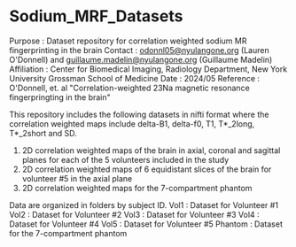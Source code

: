 # Sodium_MRF_Datasets
Purpose       : Dataset repository for correlation weighted sodium MR fingerprinting in the brain 
Contact       : odonnl05@nyulangone.org (Lauren O'Donnell) and guillaume.madelin@nyulangone.org (Guillaume Madelin)
Affiliation   : Center for Biomedical Imaging, Radiology Department, New York University Grossman School of Medicine 
Date          : 2024/05
Reference	    : O'Donnell, et. al "Correlation-weighted 23Na magnetic resonance fingerpringting in the brain"

This repository includes the following datasets in nifti format where the correlation weighted maps include delta-B1, delta-f0, T1, T*_2long, T*_2short and SD.
1) 2D correlation weighted maps of the brain in axial, coronal and sagittal planes for each of the 5 volunteers included in the study 
2) 2D correlation weighted maps of 6 equidistant slices of the brain for volunteer #5 in the axial plane
3) 2D correlation weighted maps for the 7-compartment phantom

Data are organized in folders by subject ID.
Vol1 : Dataset for Volunteer #1
Vol2 : Dataset for Volunteer #2
Vol3 : Dataset for Volunteer #3
Vol4 : Dataset for Volunteer #4
Vol5 : Dataset for Volunteer #5
Phantom : Dataset for the 7-compartment phantom
             
